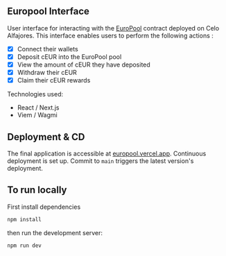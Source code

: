 ## Europool Interface

User interface for interacting with the [EuroPool](https://alfajores.celoscan.io/contract/0xb45Fa036d3E90c9900397D1F0EcaBE65A6967C93) contract deployed on Celo Alfajores. This interface enables users to perform the following actions :

* [x] Connect their wallets
* [x] Deposit cEUR into the EuroPool pool
* [x] View the amount of cEUR they have deposited
* [x] Withdraw their cEUR
* [x] Claim their cEUR rewards

Technologies used:

- React / Next.js
- Viem / Wagmi

## Deployment & CD

The final application is accessible at [europool.vercel.app](https://europool.vercel.app/).
Continuous deployment is set up. Commit to `main` triggers the latest version's deployment.

## To run locally

First install dependencies

```bash
npm install
```

then run the development server:

```bash
npm run dev
```
